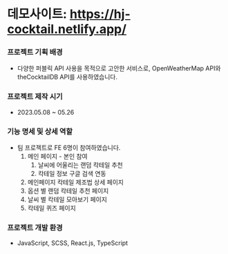 # 데모사이트: https://hj-cocktail.netlify.app/

### **프로젝트 기획 배경**

- 다양한 퍼블릭 API 사용을 목적으로 고안한 서비스로, OpenWeatherMap API와 theCocktailDB API를 사용하였습니다.

### **프로젝트 제작 시기**

- 2023.05.08 ~ 05.26

### **기능 명세 및 상세 역할**

- 팀 프로젝트로 FE 6명이 참여하였습니다.
  1. 메인 페이지 - 본인 참여
     1. 날씨에 어울리는 랜덤 칵테일 추천
     2. 칵테일 정보 구글 검색 연동
  2. 메인페이지 칵테일 제조법 상세 페이지
  3. 옵션 별 랜덤 칵테일 추천 페이지
  4. 날씨 별 칵테일 모아보기 페이지
  5. 칵테일 퀴즈 페이지

### **프로젝트 개발 환경**

- JavaScript, SCSS, React.js, TypeScript
